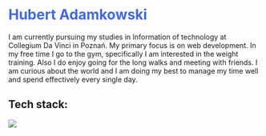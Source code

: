 
<h1 style="color: royalblue"><strong>Hubert Adamkowski</strong></h1>
I am currently pursuing my studies in Information of technology at Collegium Da Vinci in Poznań. My primary focus is on web development. In my free time I go to the gym, specifically I am interested in the weight training. Also I do enjoy going for the long walks and meeting with friends. 
I am curious about the world and I am doing my best to manage my time well and spend effectively every single day.
<div>
<h2>Tech stack:</h2>
<p align="left">
  <a href="https://skillicons.dev">
    <img src="https://skillicons.dev/icons?i=html,css,scss,javascript,react,typescript,jest,vite" />
  </a>
</p>
</div>
